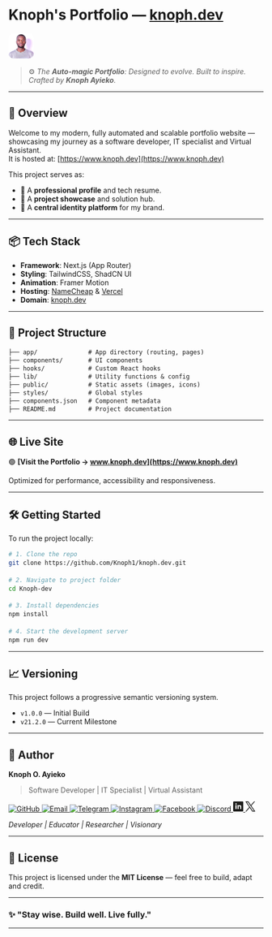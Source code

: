 # Knoph's Portfolio — [knoph.dev](https://www.knoph.dev)

<img src="https://raw.githubusercontent.com/Knoph1/knoph.dev/main/public/images/profile.png" alt="Portfolio Banner" width="50" height="50" style="object-fit: cover; border-radius: 10px;" />

> ⚙️ _The **Auto-magic Portfolio**: Designed to evolve. Built to inspire. Crafted by **Knoph Ayieko**._

---

## 🚀 Overview

Welcome to my modern, fully automated and scalable portfolio website — showcasing my journey as a software developer, IT specialist and Virtual Assistant.  
It is hosted at: [https://www.knoph.dev](https://www.knoph.dev)

This project serves as:
- 🧠 A **professional profile** and tech resume.
- 💼 A **project showcase** and solution hub.
- 🧭 A **central identity platform** for my brand.

---

## 📦 Tech Stack

- **Framework**: Next.js (App Router)
- **Styling**: TailwindCSS, ShadCN UI
- **Animation**: Framer Motion
- **Hosting**: [NameCheap](https://www.namecheap.com) & [Vercel](https://vercel.com)
- **Domain**: [knoph.dev](https://www.knoph.dev)

---

## 📂 Project Structure

```
├── app/              # App directory (routing, pages)
├── components/       # UI components
├── hooks/            # Custom React hooks
├── lib/              # Utility functions & config
├── public/           # Static assets (images, icons)
├── styles/           # Global styles
├── components.json   # Component metadata
├── README.md         # Project documentation
```

---

## 🌐 Live Site

🟢 **[Visit the Portfolio → www.knoph.dev](https://www.knoph.dev)**

Optimized for performance, accessibility and responsiveness.

---

## 🛠️ Getting Started

To run the project locally:

```bash
# 1. Clone the repo
git clone https://github.com/Knoph1/knoph.dev.git

# 2. Navigate to project folder
cd Knoph-dev

# 3. Install dependencies
npm install

# 4. Start the development server
npm run dev
```

---

## 📈 Versioning

This project follows a progressive semantic versioning system.

- `v1.0.0`        — Initial Build
- `v21.2.0`       — Current Milestone

---

## 👤 Author

**Knoph O. Ayieko**
> Software Developer | IT Specialist | Virtual Assistant

<a href="https://github.com/Knoph1">
  <img src="https://raw.githubusercontent.com/simple-icons/simple-icons/develop/icons/github.svg" width="20" alt="GitHub"/>
</a>
<a href="mailto:knophayieko@gmail.com">
  <img src="https://raw.githubusercontent.com/simple-icons/simple-icons/develop/icons/gmail.svg" width="20" alt="Email"/>
</a>
<a href="https://t.me/Knoph1">
  <img src="https://raw.githubusercontent.com/simple-icons/simple-icons/develop/icons/telegram.svg" width="20" alt="Telegram"/>
</a>
<a href="https://www.instagram.com/knoph_ol_a">
  <img src="https://raw.githubusercontent.com/simple-icons/simple-icons/develop/icons/instagram.svg" width="20" alt="Instagram"/>
</a>
<a href="https://web.facebook.com/noah.knock.5/">
  <img src="https://raw.githubusercontent.com/simple-icons/simple-icons/develop/icons/facebook.svg" width="20" alt="Facebook"/>
</a>
<a href="https://discord.com/users/Knoph1">
  <img src="https://raw.githubusercontent.com/simple-icons/simple-icons/develop/icons/discord.svg" width="20" alt="Discord"/>
</a>
<a href="https://www.linkedin.com/in/knoph-ayieko-83464918a">
  <img src="https://raw.githubusercontent.com/Knoph1/knoph.dev/main/public/linkedin.png"  width="20" alt="LinkedIn"/>
</a>
<a href="https://x.com/Knoph_OL_A">
  <img src="https://raw.githubusercontent.com/simple-icons/simple-icons/develop/icons/x.svg" width="20" alt="X (Twitter)"/>
</a>

_Developer | Educator | Researcher | Visionary_

---

## 📝 License

This project is licensed under the **MIT License** — feel free to build, adapt and credit.

---

### ✨ "Stay wise. Build well. Live fully."

---
